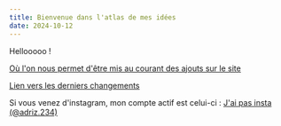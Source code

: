```yaml
---
title: Bienvenue dans l'atlas de mes idées
date: 2024-10-12
---
```

Hellooooo !

[Où l'on nous permet d'être mis au courant des ajouts sur le site](https://tally.so/r/mBQgLQ)

[Lien vers les derniers changements](https://github.com/Adriz1er/hintpile/commits/v4/)

Si vous venez d'instagram, mon compte actif est celui-ci : [J'ai pas insta (@adriz.234)](https://www.instagram.com/adriz.234/)